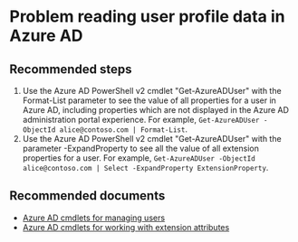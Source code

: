 <properties 
    pageTitle="Problem reading user profile data in Azure AD"
    description="Problem reading user profile data in Azure AD"
    service="microsoft.aad"
    resource="Microsoft_AAD_IAM"
    authors="Jeffsta-MSFT"
    selfHelpType="generic"
    supportTopicIds="32615470"
    productPesIds="16578"
    cloudEnvironments="public"
 	articleId="667f077c-c52d-4b67-a755-cf00bb506369"
	ownershipId="AzureIdentity_B2B"
/>

# Problem reading user profile data in Azure AD

## **Recommended steps**

1. Use the Azure AD PowerShell v2 cmdlet "Get-AzureADUser" with the Format-List parameter to see the value of all properties for a user in Azure AD, including properties which are not displayed in the Azure AD administration portal experience. For example, `Get-AzureADUser -ObjectId alice@contoso.com | Format-List`.
2. Use the Azure AD PowerShell v2 cmdlet "Get-AzureADUser" with the parameter -ExpandProperty to see all the value of all extension properties for a user. For example, `Get-AzureADUser -ObjectId alice@contoso.com | Select -ExpandProperty ExtensionProperty`.

## **Recommended documents**

* [Azure AD cmdlets for managing users](https://docs.microsoft.com/powershell/module/azuread/get-azureaduser?view=azureadps-2.0)
* [Azure AD cmdlets for working with extension attributes](https://docs.microsoft.com/powershell/azure/active-directory/using-extension-attributes-sample?view=azureadps-2.0)
